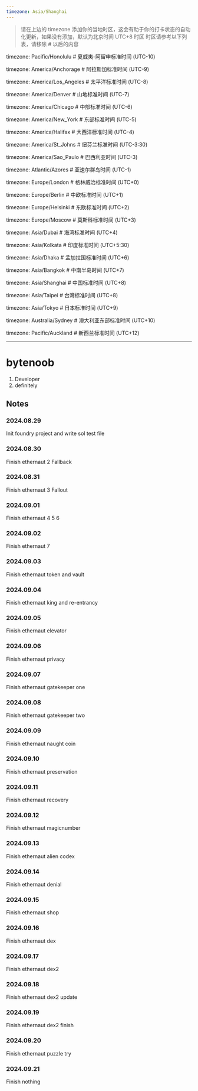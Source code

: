 ```yaml
---
timezone: Asia/Shanghai
---
```


> 请在上边的 timezone 添加你的当地时区，这会有助于你的打卡状态的自动化更新，如果没有添加，默认为北京时间 UTC+8 时区
> 时区请参考以下列表，请移除 # 以后的内容

timezone: Pacific/Honolulu # 夏威夷-阿留申标准时间 (UTC-10)

timezone: America/Anchorage # 阿拉斯加标准时间 (UTC-9)

timezone: America/Los_Angeles # 太平洋标准时间 (UTC-8)

timezone: America/Denver # 山地标准时间 (UTC-7)

timezone: America/Chicago # 中部标准时间 (UTC-6)

timezone: America/New_York # 东部标准时间 (UTC-5)

timezone: America/Halifax # 大西洋标准时间 (UTC-4)

timezone: America/St_Johns # 纽芬兰标准时间 (UTC-3:30)

timezone: America/Sao_Paulo # 巴西利亚时间 (UTC-3)

timezone: Atlantic/Azores # 亚速尔群岛时间 (UTC-1)

timezone: Europe/London # 格林威治标准时间 (UTC+0)

timezone: Europe/Berlin # 中欧标准时间 (UTC+1)

timezone: Europe/Helsinki # 东欧标准时间 (UTC+2)

timezone: Europe/Moscow # 莫斯科标准时间 (UTC+3)

timezone: Asia/Dubai # 海湾标准时间 (UTC+4)

timezone: Asia/Kolkata # 印度标准时间 (UTC+5:30)

timezone: Asia/Dhaka # 孟加拉国标准时间 (UTC+6)

timezone: Asia/Bangkok # 中南半岛时间 (UTC+7)

timezone: Asia/Shanghai # 中国标准时间 (UTC+8)

timezone: Asia/Taipei # 台灣标准时间 (UTC+8)

timezone: Asia/Tokyo # 日本标准时间 (UTC+9)

timezone: Australia/Sydney # 澳大利亚东部标准时间 (UTC+10)

timezone: Pacific/Auckland # 新西兰标准时间 (UTC+12)

---

# bytenoob

1. Developer
2. definitely

## Notes

<!-- Content_START -->

### 2024.08.29

Init foundry project and write sol test file

### 2024.08.30

Finish ethernaut 2 Fallback

### 2024.08.31
Finish ethernaut 3 Fallout

### 2024.09.01

Finish ethernaut 4 5 6

### 2024.09.02

Finish ethernaut 7

### 2024.09.03

Finish ethernaut token and vault

### 2024.09.04

Finish ethernaut king and re-entrancy

### 2024.09.05

Finish ethernaut elevator

### 2024.09.06

Finish ethernaut privacy

### 2024.09.07

Finish ethernaut gatekeeper one

### 2024.09.08

Finish ethernaut gatekeeper two

### 2024.09.09

Finish ethernaut naught coin

### 2024.09.10

Finish ethernaut preservation

### 2024.09.11

Finish ethernaut recovery

### 2024.09.12

Finish ethernaut magicnumber

### 2024.09.13

Finish ethernaut alien codex

### 2024.09.14

Finish ethernaut denial

### 2024.09.15

Finish ethernaut shop

### 2024.09.16

Finish ethernaut dex

### 2024.09.17

Finish ethernaut dex2

### 2024.09.18

Finish ethernaut dex2 update

### 2024.09.19

Finish ethernaut dex2 finish

### 2024.09.20

Finish ethernaut puzzle try

### 2024.09.21

Finish nothing


<!-- Content_END -->
